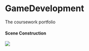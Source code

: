 # GameDevelopment
The coursework portfolio

#### Scene Construction

![](https://github.com/RiverLeeGitHub/GameDevelopment/blob/master/SceneConstruction/demo.gif)
